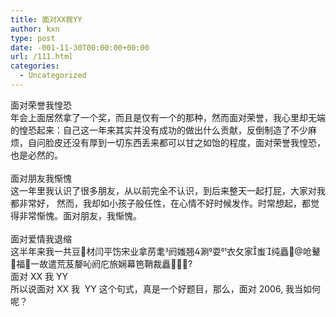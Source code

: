 ```yaml
---
title: 面对XX我YY
author: kxn
type: post
date: -001-11-30T00:00:00+00:00
url: /111.html
categories:
  - Uncategorized
---
```


<div>
  面对荣誉我惶恐
</div>

<div>
  年会上面居然拿了一个奖，而且是仅有一个的那种，然而面对荣誉，我心里却无端的惶恐起来：自己这一年来其实并没有成功的做出什么贡献，反倒制造了不少麻烦，自问脸皮还没有厚到一切东西丢来都可以甘之如饴的程度，面对荣誉我惶恐，也是必然的。
</div>

<div>
   
</div>

<div>
  面对朋友我惭愧
</div>

<div>
  这一年里我认识了很多朋友，从以前完全不认识，到后来整天一起打屁，大家对我都非常好， 然而，我却如小孩子般任性，在心情不好时候发作。时常想起，都觉得非常惭愧。面对朋友，我惭愧。
</div>

<div>
   
</div>

<div>
  面对爱情我退缩
</div>

<div>
  这半年来我一共豆材闫平饬宋业拿苈耄阏媸翘涮耍衣攵家蚩纯矗呛鼙福一故遣荒芨嫠吣阏庀旅娴幕笆鞘裁矗?
</div>

<div>
  面对 XX 我 YY
</div>

<div>
  所以说面对 XX 我  YY 这个句式，真是一个好题目，那么，面对 2006, 我当如何呢？
</div>

<div>
   
</div>

